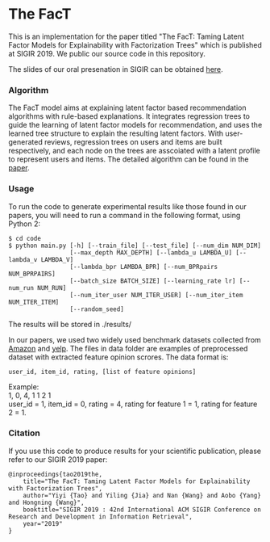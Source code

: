 # The FacT

This is an implementation for the paper titled "The FacT: Taming Latent Factor Models for Explainability with Factorization Trees" which is published at SIGIR 2019. We public our source code in this repository.

The slides of our oral presenation in SIGIR can be obtained [here](http://www.cs.virginia.edu/~yj9xs/).

### Algorithm
The FacT model aims at explaining latent factor based recommendation algorithms with rule-based explanations. It integrates regression trees to guide the learning of latent factor models for recommendation, and uses the learned tree structure to explain the resulting latent factors. With user-generated reviews, regression trees on users and items are built respectively, and each node on the trees are asscoiated with a latent profile to represent users and items. The detailed algorithm can be found in the [paper](https://arxiv.org/pdf/1906.02037.pdf).

### Usage
To run the code to generate experimental results like those found in our papers, you will need to run a command in the following format, using Python 2:
```
$ cd code
$ python main.py [-h] [--train_file] [--test_file] [--num_dim NUM_DIM]  
                 [--max_depth MAX_DEPTH] [--lambda_u LAMBDA_U] [--lambda_v LAMBDA_V]
                 [--lambda_bpr LAMBDA_BPR] [--num_BPRpairs NUM_BPRPAIRS]
                 [--batch_size BATCH_SIZE] [--learning_rate lr] [--num_run NUM_RUN]
                 [--num_iter_user NUM_ITER_USER] [--num_iter_item NUM_ITER_ITEM]
                 [--random_seed] 
```
The results will be stored in ./results/

In our papers, we used two widely used benchmark datasets collected from [Amazon](http://jmcauley.ucsd.edu/data/amazon) and [yelp](https://www.yelp.com/dataset). The files in data folder are examples of preprocessed dataset with extracted feature opinion scrores. The data format is:
```
user_id, item_id, rating, [list of feature opinions]
```
Example:  
1, 0, 4, 1 1 2 1  
user_id = 1, item_id = 0, rating = 4, rating for feature 1 = 1, rating for feature 2 = 1.

### Citation
If you use this code to produce results for your scientific publication, please refer to our SIGIR 2019 paper:
```
@inproceedings{tao2019the,
	title="The FacT: Taming Latent Factor Models for Explainability with Factorization Trees",
	author="Yiyi {Tao} and Yiling {Jia} and Nan {Wang} and Aobo {Yang} and Hongning {Wang}",
	booktitle="SIGIR 2019 : 42nd International ACM SIGIR Conference on Research and Development in Information Retrieval",
	year="2019"
}

```
